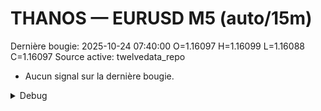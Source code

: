 # THANOS — EURUSD M5 (auto/15m)
Dernière bougie: 2025-10-24 07:40:00  O=1.16097  H=1.16099  L=1.16088  C=1.16097
Source active: twelvedata_repo

- Aucun signal sur la dernière bougie.

<details><summary>Debug</summary>

- TD_API_KEY manquant.

</details>